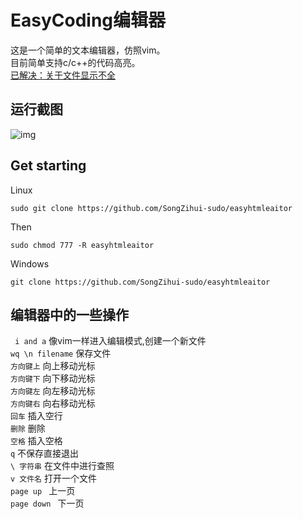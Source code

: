 # EasyCoding编辑器 

这是一个简单的文本编辑器，仿照vim。  
目前简单支持c/c++的代码高亮。     
[已解决：关于文件显示不全](https://github.com/SongZihui-sudo/EasyCoding_editor/issues/2)
## 运行截图
![img](https://pcsdata.baidu.com/thumbnail/246a1455dn7d77714e267c92410d3759?fid=3125802318-16051585-975733413132021&rt=pr&sign=FDTAER-yUdy3dSFZ0SVxtzShv1zcMqd-TPXbS05%2Fdj3%2BXhtyG%2BTgP1sBwY4%3D&expires=2h&chkv=0&chkbd=0&chkpc=&dp-logid=8647160053375944444&dp-callid=0&time=1643112000&bus_no=26&size=c1600_u1600&quality=100&vuk=-&ft=video)   

## Get starting 

Linux

```
sudo git clone https://github.com/SongZihui-sudo/easyhtmleaitor
```
Then 
```
sudo chmod 777 -R easyhtmleaitor
```

Windows  
```
git clone https://github.com/SongZihui-sudo/easyhtmleaitor
```
## 编辑器中的一些操作
``` i and a``` 像vim一样进入编辑模式,创建一个新文件    
``` wq \n filename ``` 保存文件  
``` 方向键上 ``` 向上移动光标    
``` 方向键下 ``` 向下移动光标   
``` 方向键左 ``` 向左移动光标   
``` 方向键右 ``` 向右移动光标   
``` 回车 ``` 插入空行  
``` 删除 ``` 删除  
``` 空格 ``` 插入空格      
``` q ``` 不保存直接退出    
``` \ 字符串 ``` 在文件中进行查照   
``` v 文件名 ``` 打开一个文件   
```page up ``` 上一页   
```page down ``` 下一页
